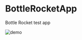 # BottleRocketApp
Bottle Rocket test app

![demo](https://github.com/alspirichev/BottleRocketApp/blob/master/demo.gif)
